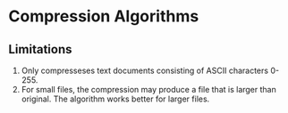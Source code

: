 # Compression Algorithms

## Limitations

1. Only compresseses text documents consisting of ASCII characters 0-255.
2. For small files, the compression may produce a file that is larger than original. The algorithm works better for larger files.
